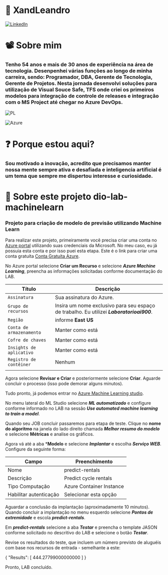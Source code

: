 # 🧔 XandLeandro
[![LinkedIn](https://img.shields.io/badge/LinkedIn-0077B5?style=for-the-badge&logo=linkedin&logoColor=white)](https://www.linkedin.com/in/alexandre-d%C3%B3ria-leandro-59764816/)

# 📽 Sobre mim
### Tenho 54 anos e mais de 30 anos de experiência na área de tecnologia. Desenpenhei várias funções ao longo de minha carreira, sendo: Programador, DBA, Gerente de Tecnologia, Gerente de Projetos. Nesta jornada desenvolvi soluções para utilização de Visual Souce Safe, TFS onde criei os primeiros modelos para integração de controle de releases e integração com o MS Project até chegar no Azure DevOps. 

![PL](https://img.shields.io/badge/PL%2FSQL-FFFFFF?style=for-the-badge&logo=oracle&logoColor=FF0000&labelColor=FFFFFF&color=FF0000)

![Azure](https://img.shields.io/badge/Azure-blue?style=for-the-badge&logo=microsoft%20azure&logoColor=blue&labelColor=FFFFFF&link=https%3A%2F%2Fimages.app.goo.gl%2FK7PN1jYJd57x4q7A8)

# ❓ Porque estou aqui?
### Sou motivado a inovação, acredito que precisamos manter nossa mente sempre ativa e desafiada e inteligencia artificial é um tema que sempre me dispertou interesse e curiosidade.

# 🔬 Sobre este projeto dio-lab-machinelearn
### Projeto para criação de modelo de previsão utilizando Machine Learn

Para realizar este projeto, primeiramente você precisa criar uma conta no [Azure portal](https://portal.azure.com) utilizando suas credenciais da Microsoft.
No meu caso, eu já possuia esta conta e por isso puei esta etapa.
Este é o link para criar uma conta gratuíta [Conta Gratuíta Azure](https://azure.microsoft.com/pt-br/free/?ref=microsoft.com&utm_source=microsoft.com&utm_medium=docs&utm_campaign=visualstudio).

No Azure portal selecione **Criar um Recurso** e selecione ***Azure Machine Learning***, preencha as informações solicitadas conforme documentação do LAB. 

| Título | Descrição |
| -------| --------- |
| `Assinatura` | Sua assinatura do Azure. |
| `Grupo de recursos` | Insira um nome exclusivo para seu espaço de trabalho. Eu utilizei ***Laboratorioai900***. |
| `Região` | informe **East US** |
| `Conta de armazenamento` | Manter como está |
| `Cofre de chaves` | Manter como está |
| `Insights de aplicativo` | Manter como está |
| `Registro de contêiner` | Nenhum |
||

Agora selecione **Revisar e Criar** e posteriormente selecione **Criar**. Aguarde concluir o processo (isso pode demorar alguns minutos).

Tudo pronto, já podemos entrar no [Azure Machine Learning studio](https://ml.azure.com).

No menu lateral do ML Studio selecione ***ML automatizado*** e configure conforme informado no LAB na sessão ***Use automated machine learning to train a model***.

Quando seu JOB concluir passaremos para etapa de teste.
Clique no **nome do algoritmo** na janela do lado direito chamada ***Melhor resumo do modelo*** e selecione **Métricas** e analise os gráficos.

Agora vá até a aba ***Modelo** e selecione ***Implantar*** e escolha ***Serviço WEB***.
Configure da seguinte forma:

| Campo | Preenchimento |
| -----| ---------------|
| Nome | predict-rentals |
| Descrição | Predict cycle rentals |
| Tipo Computação | Azure Container Instance |
| Habilitar autenticação | Selecionar esta opção |

Aguardar a conclusão da implantação (aproximadamente 10 minutos).
Quando concluir a implantação no menu esquerdo selecione ***Pontos de extremidade*** e escola ***predict-rentals***.

Em ***predict-rentals*** selecione a aba ***Testar*** e preencha o template JASON conforme solicitado no descritivo do LAB e selecione o botão ***Testar***.

Revise os resultados do teste, que incluem um número previsto de aluguéis com base nos recursos de entrada - semelhante a este:

 {
   "Results": [
     444.27799000000000
   ]
 }

 Pronto, LAB concluído.


